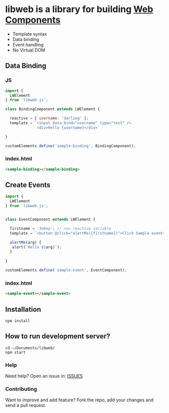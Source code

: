 # libweb is a library for building [Web Components](https://developer.mozilla.org/en-US/docs/Web/Web_Components)

* Template syntax
* Data binding
* Event handling
* No Virtual DOM


## Data Binding
### JS
```js
import {  
  LWElement
} from 'libweb.js';

class BindingComponent extends LWElement { 

  reactive = { username: 'darling' };
  template = `<input data-bind="username" type="text" />
              <div>Hello {username}</div>`

}

customElements.define('sample-binding', BindingComponent);

```
### index.html
```html
<sample-binding></sample-binding>
```

## Create Events
```js
import {  
  LWElement
} from 'libweb.js';


class EventComponent extends LWElement { 

  firstname = 'Johny'; // non reactive variable
  template = `<button @click="alertMe({firstname})">Click Sample event</button>`

  alertMe(arg) {
   alert(`Hello ${arg}`);
  }
 
}

customElements.define('sample-event', EventComponent);

```
### index.html
```html
<sample-event></sample-event>
```

## Installation 
```
npm install
```

## How to run development server? 
```
cd ~/Documents/libweb/
npm start
```


### Help

Need help? Open an issue in: [ISSUES](https://github.com/josnin/libweb/issues)


### Contributing
Want to improve and add feature? Fork the repo, add your changes and send a pull request.

